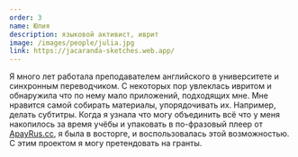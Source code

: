 ```yaml
---
order: 3
name: Юлия
description: языковой активист, иврит
image: /images/people/julia.jpg
link: https://jacaranda-sketches.web.app/
---
```


Я много лет работала преподавателем английского в университете и синхронным переводчиком. С некоторых пор увлеклась ивритом и обнаружила что по нему мало приложений, подходящих мне. Мне нравится самой собирать материалы, упорядочивать их. Например, делать субтитры. Когда я узнала что могу объединить всё что у меня накопилось за время учёбы и упаковать в по-фразовый плеер от [ApayRus.cc](https://ApayRus.cc), я была в восторге, и воспользовалась этой возможностью. С этим проектом я могу претендовать на гранты.
